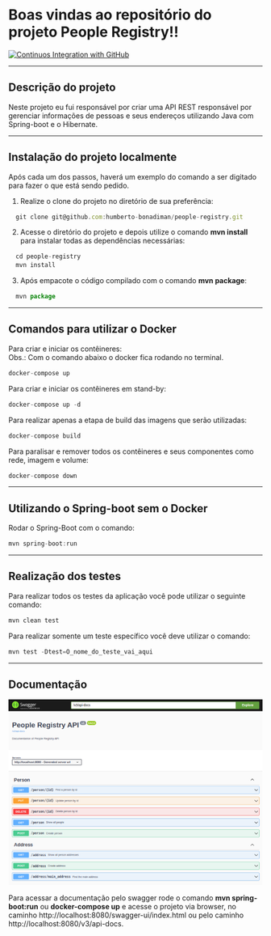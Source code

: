 # Boas vindas ao repositório do projeto People Registry!!

[![Continuos Integration with GitHub](https://github.com/Humberto-Bonadiman/people-registry/actions/workflows/docker-publish.yml/badge.svg)](https://github.com/Humberto-Bonadiman/people-registry/actions/workflows/docker-publish.yml)

---

## Descrição do projeto

Neste projeto eu fui responsável por criar uma API REST responsável por gerenciar informações de pessoas e seus endereços utilizando Java com Spring-boot e o Hibernate.

---

## Instalação do projeto localmente

Após cada um dos passos, haverá um exemplo do comando a ser digitado para fazer o que está sendo pedido.

1. Realize o clone do projeto no diretório de sua preferência:
```javascript
  git clone git@github.com:humberto-bonadiman/people-registry.git
```

2. Acesse o diretório do projeto e depois utilize o comando **mvn install** para instalar todas as dependências necessárias:
```javascript
  cd people-registry
  mvn install
```

3. Após empacote o código compilado com o comando **mvn package**:
```javascript
  mvn package
```

---

## Comandos para utilizar o Docker

Para criar e iniciar os contêineres:
</br>
Obs.: Com o comando abaixo o docker fica rodando no terminal.
```javascript
docker-compose up
```

Para criar e iniciar os contêineres em stand-by:
```javascript
docker-compose up -d
```

Para realizar apenas a etapa de build das imagens que serão utilizadas:
```javascript
docker-compose build
```

Para paralisar e remover todos os contêineres e seus componentes como rede, imagem e volume:
```javascript
docker-compose down
```
---

## Utilizando o Spring-boot sem o Docker

Rodar o Spring-Boot com o comando:
```javascript
mvn spring-boot:run
```

---

## Realização dos testes

Para realizar todos os testes da aplicação você pode utilizar o seguinte comando:
```javascript
mvn clean test
```

Para realizar somente um teste específico você deve utilizar o comando:
```javascript
mvn test -Dtest=O_nome_do_teste_vai_aqui
```

---

## Documentação

![Documentação Swagger](people-registry.png)

Para acessar a documentação pelo swagger rode o comando **mvn spring-boot:run** ou **docker-compose up** e acesse o projeto via browser, no caminho http://localhost:8080/swagger-ui/index.html ou pelo caminho http://localhost:8080/v3/api-docs.
